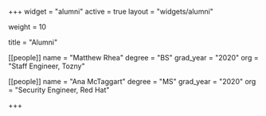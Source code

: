 +++
widget = "alumni"
active = true
layout = "widgets/alumni"

weight = 10

title = "Alumni"

[[people]]
  name = "Matthew Rhea"
  degree = "BS"
  grad_year = "2020"
  org = "Staff Engineer, Tozny"
  
[[people]]
  name = "Ana McTaggart"
  degree = "MS"
  grad_year = "2020"
  org = "Security Engineer, Red Hat"

+++
